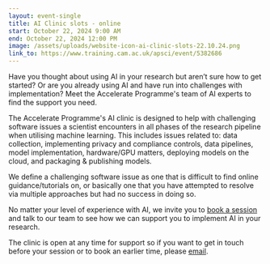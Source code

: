 ```yaml
---
layout: event-single
title: AI Clinic slots - online
start: October 22, 2024 9:00 AM
end: October 22, 2024 12:00 PM
image: /assets/uploads/website-icon-ai-clinic-slots-22.10.24.png
link_to: https://www.training.cam.ac.uk/apsci/event/5382686
---
```

Have you thought about using AI in your research but aren’t sure how to get started? Or are you already using AI and have run into challenges with implementation? Meet the Accelerate Programme's team of AI experts to find the support you need.

The Accelerate Programme's AI clinic is designed to help with challenging software issues a scientist encounters in all phases of the research pipeline when utilising machine learning. This includes issues related to: data collection, implementing privacy and compliance controls, data pipelines, model implementation, hardware/GPU matters, deploying models on the cloud, and packaging & publishing models.

We define a challenging software issue as one that is difficult to find online guidance/tutorials on, or basically one that you have attempted to resolve via multiple approaches but had no success in doing so.

No matter your level of experience with AI, we invite you to [book a session](https://www.training.cam.ac.uk/apsci/event/5382686) and talk to our team to see how we can support you to implement AI in your research.

The clinic is open at any time for support so if you want to get in touch before your session or to book an earlier time, please [email](accelerate-mle@cst.cam.ac.uk.).